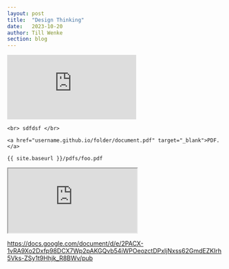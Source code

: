 ```yaml
---
layout: post
title:  "Design Thinking"
date:   2023-10-20
author: Till Wenke
section: blog
---
```

![DDQN training](https://raw.githubusercontent.com/tillwenke/tillwenke.github.io/main/_posts/assets/design_thinking_siak_42.pdf)

`<br> sdfdsf </br>`


```
<a href="username.github.io/folder/document.pdf" target="_blank">PDF.</a>
```

`{{ site.baseurl }}/pdfs/foo.pdf`


<iframe src="https://docs.google.com/document/d/e/2PACX-1vRA9Xo2Dxfp98DCX7Wp2pAKGQvb54iWPOeozctDPxIjNxss62GmdEZKIrh5Vks-ZSy1t9Hhjk_R8BWv/pub?embedded=true"></iframe>

https://docs.google.com/document/d/e/2PACX-1vRA9Xo2Dxfp98DCX7Wp2pAKGQvb54iWPOeozctDPxIjNxss62GmdEZKIrh5Vks-ZSy1t9Hhjk_R8BWv/pub
